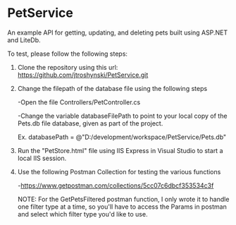 # PetService
An example API for getting, updating, and deleting pets built using ASP.NET and LiteDb.

To test, please follow the following steps:

1. Clone the repository using this url: https://github.com/jtroshynski/PetService.git

2. Change the filepath of the database file using the following steps

    -Open the file Controllers/PetController.cs

    -Change the variable databaseFilePath to point to your local copy of the Pets.db file database, given as part of the project.
    
    Ex. databasePath = @"D:/development/workspace/PetService/Pets.db"

3. Run the "PetStore.html" file using IIS Express in Visual Studio to start a local IIS session.

4. Use the following Postman Collection for testing the various functions

    -https://www.getpostman.com/collections/5cc07c6dbcf353534c3f
  
    NOTE: For the GetPetsFiltered postman function, I only wrote it to handle one filter type at a time, so you'll have to access the Params in postman and select which filter type you'd like to use.

